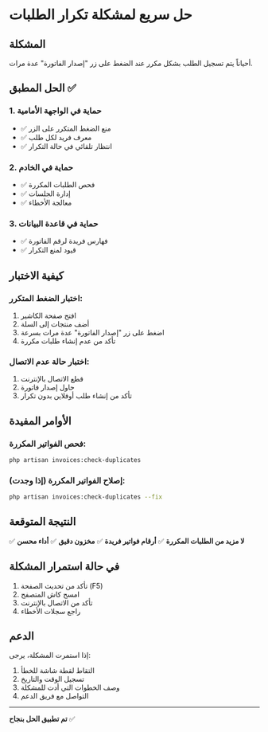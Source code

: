 # حل سريع لمشكلة تكرار الطلبات

## المشكلة
أحياناً يتم تسجيل الطلب بشكل مكرر عند الضغط على زر "إصدار الفاتورة" عدة مرات.

## الحل المطبق ✅

### 1. حماية في الواجهة الأمامية
- ✅ منع الضغط المتكرر على الزر
- ✅ معرف فريد لكل طلب
- ✅ انتظار تلقائي في حالة التكرار

### 2. حماية في الخادم
- ✅ فحص الطلبات المكررة
- ✅ إدارة الجلسات
- ✅ معالجة الأخطاء

### 3. حماية في قاعدة البيانات
- ✅ فهارس فريدة لرقم الفاتورة
- ✅ قيود لمنع التكرار

## كيفية الاختبار

### اختبار الضغط المتكرر:
1. افتح صفحة الكاشير
2. أضف منتجات إلى السلة
3. اضغط على زر "إصدار الفاتورة" عدة مرات بسرعة
4. تأكد من عدم إنشاء طلبات مكررة

### اختبار حالة عدم الاتصال:
1. قطع الاتصال بالإنترنت
2. حاول إصدار فاتورة
3. تأكد من إنشاء طلب أوفلاين بدون تكرار

## الأوامر المفيدة

### فحص الفواتير المكررة:
```bash
php artisan invoices:check-duplicates
```

### إصلاح الفواتير المكررة (إذا وجدت):
```bash
php artisan invoices:check-duplicates --fix
```

## النتيجة المتوقعة

✅ **لا مزيد من الطلبات المكررة**
✅ **أرقام فواتير فريدة**
✅ **مخزون دقيق**
✅ **أداء محسن**

## في حالة استمرار المشكلة

1. تأكد من تحديث الصفحة (F5)
2. امسح كاش المتصفح
3. تأكد من الاتصال بالإنترنت
4. راجع سجلات الأخطاء

## الدعم

إذا استمرت المشكلة، يرجى:
1. التقاط لقطة شاشة للخطأ
2. تسجيل الوقت والتاريخ
3. وصف الخطوات التي أدت للمشكلة
4. التواصل مع فريق الدعم

---
**تم تطبيق الحل بنجاح** ✅ 